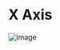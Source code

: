 # X Axis

![image](https://github.com/user-attachments/assets/8a27ea3e-5957-4cd1-8023-a8f8b949c9c5)

